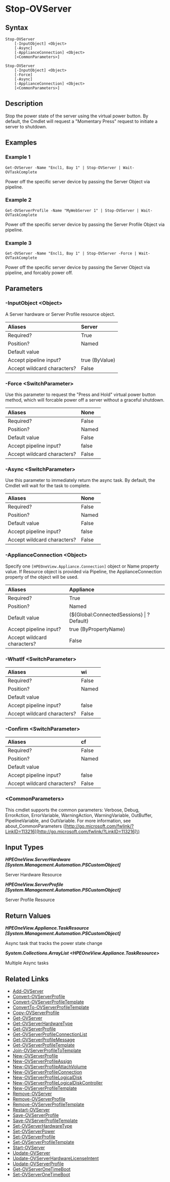 ﻿---
description: Power off Server Resource.
---

# Stop-OVServer

## Syntax

```text
Stop-OVServer
    [-InputObject] <Object>
    [-Async]
    [-ApplianceConnection] <Object>
    [<CommonParameters>]
```

```text
Stop-OVServer
    [-InputObject] <Object>
    [-Force]
    [-Async]
    [-ApplianceConnection] <Object>
    [<CommonParameters>]
```

## Description

Stop the power state of the server using the virtual power button.  By default, the Cmdlet will request a "Momentary Press" request to initiate a server to shutdown.

## Examples

###  Example 1 

```text
Get-OVServer -Name "Encl1, Bay 1" | Stop-OVServer | Wait-OVTaskComplete
```

Power off the specific server device by passing the Server Object via pipeline.

###  Example 2 

```text
Get-OVServerProfile -Name "MyWebServer 1" | Stop-OVServer | Wait-OVTaskComplete
```

Power off the specific server device by passing the Server Profile Object via pipeline.

###  Example 3 

```text
Get-OVServer -Name "Encl1, Bay 1" | Stop-OVServer -Force | Wait-OVTaskComplete
```

Power off the specific server device by passing the Server Object via pipeline, and forcably power off.

## Parameters

### -InputObject &lt;Object&gt;

A Server hardware or Server Profile resource object.

| Aliases | Server |
| :--- | :--- |
| Required? | True |
| Position? | Named |
| Default value |  |
| Accept pipeline input? | true (ByValue) |
| Accept wildcard characters? | False |

### -Force &lt;SwitchParameter&gt;

Use this parameter to request the "Press and Hold" virtual power button method, which will forcable power off a server without a graceful shutdown.

| Aliases | None |
| :--- | :--- |
| Required? | False |
| Position? | Named |
| Default value | False |
| Accept pipeline input? | false |
| Accept wildcard characters? | False |

### -Async &lt;SwitchParameter&gt;

Use this parameter to immediately return the async task.  By default, the Cmdlet will wait for the task to complete.

| Aliases | None |
| :--- | :--- |
| Required? | False |
| Position? | Named |
| Default value | False |
| Accept pipeline input? | false |
| Accept wildcard characters? | False |

### -ApplianceConnection &lt;Object&gt;

Specify one `[HPEOneView.Appliance.Connection]` object or Name property value. If Resource object is provided via Pipeline, the ApplianceConnection property of the object will be used.

| Aliases | Appliance |
| :--- | :--- |
| Required? | True |
| Position? | Named |
| Default value | (${Global:ConnectedSessions} &vert; ? Default) |
| Accept pipeline input? | true (ByPropertyName) |
| Accept wildcard characters? | False |

### -WhatIf &lt;SwitchParameter&gt;



| Aliases | wi |
| :--- | :--- |
| Required? | False |
| Position? | Named |
| Default value |  |
| Accept pipeline input? | false |
| Accept wildcard characters? | False |

### -Confirm &lt;SwitchParameter&gt;



| Aliases | cf |
| :--- | :--- |
| Required? | False |
| Position? | Named |
| Default value |  |
| Accept pipeline input? | false |
| Accept wildcard characters? | False |

### &lt;CommonParameters&gt;

This cmdlet supports the common parameters: Verbose, Debug, ErrorAction, ErrorVariable, WarningAction, WarningVariable, OutBuffer, PipelineVariable, and OutVariable. For more information, see about\_CommonParameters \([http://go.microsoft.com/fwlink/?LinkID=113216](http://go.microsoft.com/fwlink/?LinkID=113216)\)

## Input Types

_**HPEOneView.ServerHardware [System.Management.Automation.PSCustomObject]**_

Server Hardware Resource

_**HPEOneView.ServerProfile [System.Management.Automation.PSCustomObject]**_

Server Profile Resource

## Return Values

_**HPEOneView.Appliance.TaskResource [System.Management.Automation.PSCustomObject]**_

Async task that tracks the power state change

_**System.Collections.ArrayList <HPEOneView.Appliance.TaskResource>**_

Multiple Async tasks

## Related Links

* [Add-OVServer](add-ovserver.md)
* [Convert-OVServerProfile](convert-ovserverprofile.md)
* [Convert-OVServerProfileTemplate](convert-ovserverprofiletemplate.md)
* [ConvertTo-OVServerProfileTemplate](convertto-ovserverprofiletemplate.md)
* [Copy-OVServerProfile](copy-ovserverprofile.md)
* [Get-OVServer](get-ovserver.md)
* [Get-OVServerHardwareType](get-ovserverhardwaretype.md)
* [Get-OVServerProfile](get-ovserverprofile.md)
* [Get-OVServerProfileConnectionList](get-ovserverprofileconnectionlist.md)
* [Get-OVServerProfileMessage](get-ovserverprofilemessage.md)
* [Get-OVServerProfileTemplate](get-ovserverprofiletemplate.md)
* [Join-OVServerProfileToTemplate](join-ovserverprofiletotemplate.md)
* [New-OVServerProfile](new-ovserverprofile.md)
* [New-OVServerProfileAssign](new-ovserverprofileassign.md)
* [New-OVServerProfileAttachVolume](new-ovserverprofileattachvolume.md)
* [New-OVServerProfileConnection](new-ovserverprofileconnection.md)
* [New-OVServerProfileLogicalDisk](new-ovserverprofilelogicaldisk.md)
* [New-OVServerProfileLogicalDiskController](new-ovserverprofilelogicaldiskcontroller.md)
* [New-OVServerProfileTemplate](new-ovserverprofiletemplate.md)
* [Remove-OVServer](remove-ovserver.md)
* [Remove-OVServerProfile](remove-ovserverprofile.md)
* [Remove-OVServerProfileTemplate](remove-ovserverprofiletemplate.md)
* [Restart-OVServer](restart-ovserver.md)
* [Save-OVServerProfile](save-ovserverprofile.md)
* [Save-OVServerProfileTemplate](save-ovserverprofiletemplate.md)
* [Set-OVServerHardwareType](set-ovserverhardwaretype.md)
* [Set-OVServerPower](set-ovserverpower.md)
* [Set-OVServerProfile](set-ovserverprofile.md)
* [Set-OVServerProfileTemplate](set-ovserverprofiletemplate.md)
* [Start-OVServer](start-ovserver.md)
* [Update-OVServer](update-ovserver.md)
* [Update-OVServerHardwareLicenseIntent](update-ovserverhardwarelicenseintent.md)
* [Update-OVServerProfile](update-ovserverprofile.md)
* [Get-OVServerOneTimeBoot](get-ovserveronetimeboot.md)
* [Set-OVServerOneTimeBoot](set-ovserveronetimeboot.md)
